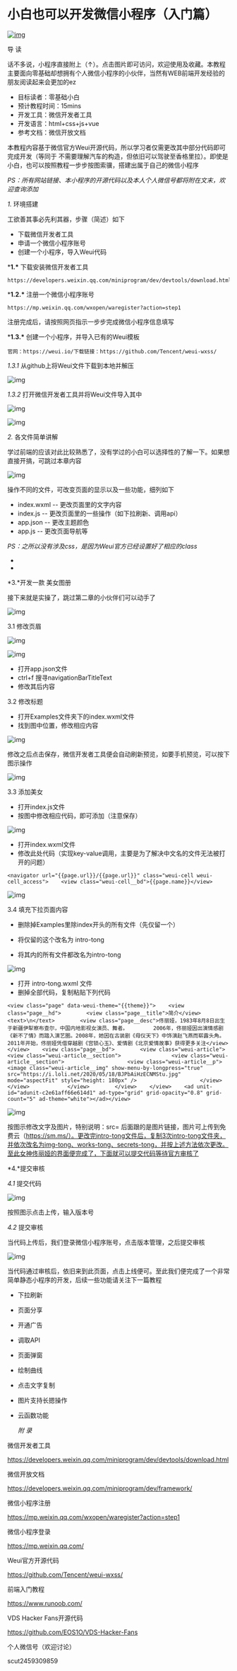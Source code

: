 # 小白也可以开发微信小程序（入门篇）



[![img](https://mmbiz.qpic.cn/mmbiz_jpg/L129NGYPhRZl8mvZPicYDr7DnYOp6Xob9jPcJnn85QRH2yx3NJuTzvXArCwkVex8UjnOlTyAxiaYaloMjcxiafCCw/640?wx_fmt=jpeg)](https://mp.weixin.qq.com/cgi-bin/appmsg?t=media/appmsg_edit&action=edit&lang=zh_CN&token=506559461&type=10&appmsgid=100000279&fromview=list)



  导 读  



话不多说，小程序直接附上（↑）。点击图片即可访问，欢迎使用及收藏。本教程主要面向零基础却想拥有个人微信小程序的小伙伴，当然有WEB前端开发经验的朋友阅读起来会更加的ez



- 目标读者：零基础小白
- 预计教程时间：15mins
- 开发工具：微信开发者工具
- 开发语言：html+css+js+vue
- 参考文档：微信开放文档



本教程内容基于微信官方Weui开源代码，所以学习者仅需更改其中部分代码即可完成开发（等同于 不需要理解汽车的构造，但依旧可以驾驶至香格里拉）。即使是小白，也可以按照教程一步步按图索骥，搭建出属于自己的微信小程序



*PS：所有网站链接、本小程序的开源代码以及本人个人微信号都将附在文末，欢迎查询添加*





  *1.* 环境搭建  



工欲善其事必先利其器，步骤（简述）如下

- 下载微信开发者工具
- 申请一个微信小程序账号
- 创建一个小程序，导入Weui代码





***1.\*** 下载安装微信开发者工具

```
https://developers.weixin.qq.com/miniprogram/dev/devtools/download.html
```



***1.2.\*** 注册一个微信小程序账号

```
https://mp.weixin.qq.com/wxopen/waregister?action=step1
```

注册完成后，请按照网页指示一步步完成微信小程序信息填写



***1.3.\*** 创建一个小程序，并导入已有的Weui模板

```
官网：https://weui.io/下载链接：https://github.com/Tencent/weui-wxss/
```



*1.3.1* 从github上将Weui文件下载到本地并解压

![img](https://mmbiz.qpic.cn/mmbiz_png/L129NGYPhRZl8mvZPicYDr7DnYOp6Xob97KGsHaQribFDLYrpKbwk8r9LMWkUiaEibKweK8LLd9IotT7rRoPKyo1Zw/640?wx_fmt=png)



*1.3.2* 打开微信开发者工具并将Weui文件导入其中



![img](https://mmbiz.qpic.cn/mmbiz_png/L129NGYPhRZl8mvZPicYDr7DnYOp6Xob9HZdx2Lmme114kD1L3EDBFDpa9B1CLZcdIQrgjFu9I7VZIX3hnaSyWA/640?wx_fmt=png)

![img](https://mmbiz.qpic.cn/mmbiz_png/L129NGYPhRZl8mvZPicYDr7DnYOp6Xob9sGe3lS7VibXqibvvHwicjibCTqJ3S41zdichonWPttDQRCJYFAgxdgJyqRQ/640?wx_fmt=png)





  *2.* 各文件简单讲解  



学过前端的应该对此比较熟悉了，没有学过的小白可以选择性的了解一下。如果想直接开搞，可跳过本章内容



![img](https://mmbiz.qpic.cn/mmbiz_png/L129NGYPhRZl8mvZPicYDr7DnYOp6Xob9CldkKxRT0l3SVwjT1WmzrhR7Uo4kmChoY5ibhWdjTt89IoWlxRXECQQ/640?wx_fmt=png)



操作不同的文件，可改变页面的显示以及一些功能，细列如下



- index.wxml -- 更改页面里的文字内容
- index.js    -- 更改页面里的一些操作（如下拉刷新、调用api）
- app.json   -- 更改主题颜色
- app.js     -- 更改页面导航等



*PS：之所以没有涉及css，是因为Weui官方已经设置好了相应的class*

*
*



  *3.*开发一款 美女图册 



接下来就是实操了，跳过第二章的小伙伴们可以动手了



![img](https://mmbiz.qpic.cn/mmbiz_png/L129NGYPhRZl8mvZPicYDr7DnYOp6Xob9pTXbd8NtDMcBYk3iaA7CSEeWleRHnLwzPFua1UjlNjGianyXwvmArLKg/640?wx_fmt=png)



3.1 修改页眉



![img](https://mmbiz.qpic.cn/mmbiz_png/L129NGYPhRZl8mvZPicYDr7DnYOp6Xob9ia7YvRWwZTCGbMRbaMQ26PDJDibntwLVS5SISOCIm4wNnIrW1KGVxPdg/640?wx_fmt=png)

![img](https://mmbiz.qpic.cn/mmbiz_png/L129NGYPhRZl8mvZPicYDr7DnYOp6Xob91uxyaatHuePBfpticFvY3W1ELQSMzPb4JMVe5Orxj7UyicTxQ17siaaYg/640?wx_fmt=png)



- 打开app.json文件
- ctrl+f 搜寻navigationBarTitleText
- 修改其后内容





3.2 修改标题

- 打开Examples文件夹下的index.wxml文件
- 找到图中位置，修改相应内容



![img](https://mmbiz.qpic.cn/mmbiz_png/L129NGYPhRZl8mvZPicYDr7DnYOp6Xob9S3OWibAaLx7XQI2Fe65ZbmYXYiaq31ib2lBciauY40ukcQBb9ZPuJw86KA/640?wx_fmt=png)



修改之后点击保存，微信开发者工具便会自动刷新预览，如要手机预览，可以按下图示操作



![img](https://mmbiz.qpic.cn/mmbiz_png/L129NGYPhRZl8mvZPicYDr7DnYOp6Xob9dIFQMJVBCUe80O3oVNYwPjmmOI5GOIQCN2MeVWicA7ibVEWSzJYqfJjA/640?wx_fmt=png)





3.3 添加美女

- 打开index.js文件
- 按图中修改相应代码，即可添加（注意保存）



![img](https://mmbiz.qpic.cn/mmbiz_png/L129NGYPhRZl8mvZPicYDr7DnYOp6Xob9QC2RN4uQicXDZs0MibZP9AvGNSib4BT5jD7283odibQnVpLh6eldIfzUuA/640?wx_fmt=png)



- 打开index.wxml文件
- 修改此处代码（实现key-value调用，主要是为了解决中文名的文件无法被打开的问题）

```
<navigator url="{{page.url}}/{{page.url}}" class="weui-cell weui-cell_access">    <view class="weui-cell__bd">{{page.name}}</view>
```

![img](https://mmbiz.qpic.cn/mmbiz_png/L129NGYPhRZl8mvZPicYDr7DnYOp6Xob9icSff54zxiamtEIW3DfgoEIziaDwyjcLZkAekooI7ibrkepkLZIzmhKf0Q/640?wx_fmt=png)





3.4 填充下拉页面内容

- 删除掉Examples里除index开头的所有文件（先仅留一个）

- 将仅留的这个改名为 intro-tong

- 将其内的所有文件都改名为intro-tong

  

![img](https://mmbiz.qpic.cn/mmbiz_png/L129NGYPhRZl8mvZPicYDr7DnYOp6Xob94Qn9L4pWKMAooJsegN6lW57xzwMFweBoQSvgBE7yunrXWMF18YOyoA/640?wx_fmt=png)



- 打开 intro-tong.wxml 文件
- 删掉全部代码，复制粘贴下列代码

```
<view class="page" data-weui-theme="{{theme}}">    <view class="page__hd">        <view class="page__title">简介</view>        <text>\n</text>        <view class="page__desc">佟丽娅，1983年8月8日出生于新疆伊犁察布查尔，中国内地影视女演员、舞者。        2006年，佟丽娅因出演情感剧《新不了情》而踏入演艺圈。2008年，她因在古装剧《母仪天下》中饰演赵飞燕而崭露头角。        2011年开始，佟丽娅凭借穿越剧《宫锁心玉》、爱情剧《北京爱情故事》获得更多关注</view>                     </view>    <view class="page__bd">        <view class="weui-article">            <view class="weui-article__section">                <view class="weui-article__section">                    <view class="weui-article__p">                        <image class="weui-article__img" show-menu-by-longpress="true" src="https://i.loli.net/2020/05/18/BJPbAiHzECNMStu.jpg" mode="aspectFit" style="height: 180px" />                    </view>                </view>            </view>        </view>    </view>    <ad unit-id="adunit-c2e61aff66e614d1" ad-type="grid" grid-opacity="0.8" grid-count="5" ad-theme="white"></ad></view>
```

![img](https://mmbiz.qpic.cn/mmbiz_png/L129NGYPhRZl8mvZPicYDr7DnYOp6Xob9trwkzTtp4rlkz0T74Xm5xe9cPBBs5J3PwrggB5qeicfgjc5Oiaf1zgtg/640?wx_fmt=png)



按图示修改文字及图片，特别说明：src= 后面跟的是图片链接，图片可上传到免费云（https://sm.ms/）。更改完intro-tong文件后，复制3次intro-tong文件夹，并依次改名为img-tong、works-tong、secrets-tong，并按上述方法依次更改。至此女神佟丽娅的界面便完成了，下面就可以提交代码等待官方审核了





  *4.*提交审核 



*4.1* 提交代码

![img](https://mmbiz.qpic.cn/mmbiz_png/L129NGYPhRZl8mvZPicYDr7DnYOp6Xob9Q9k14ldYGiclUE6F6pxekBc3JtI96L4TyZDuqzeER8nRkux1pJibhTrg/640?wx_fmt=png)

按照图示点击上传，输入版本号



*4.2* 提交审核

当代码上传后，我们登录微信小程序账号，点击版本管理，之后提交审核

![img](https://mmbiz.qpic.cn/mmbiz_png/L129NGYPhRZl8mvZPicYDr7DnYOp6Xob9qhu2kfqA62WibEvakZcrqmR1AwuU1S8qMJq9HS1piby5XBabFCdnicmgQ/640?wx_fmt=png)



当代码通过审核后，依旧来到此页面，点击上线便可。至此我们便完成了一个非常简单静态小程序的开发，后续一些功能请关注下一篇教程



- 下拉刷新
- 页面分享
- 开通广告
- 调取API
- 页面弹窗
- 绘制曲线
- 点击文字复制
- 图片支持长摁操作
- 云函数功能





  *附 录* 



微信开发者工具

https://developers.weixin.qq.com/miniprogram/dev/devtools/download.html



微信开放文档

https://developers.weixin.qq.com/miniprogram/dev/framework/



微信小程序注册

https://mp.weixin.qq.com/wxopen/waregister?action=step1



微信小程序登录

https://mp.weixin.qq.com/



Weui官方开源代码

https://github.com/Tencent/weui-wxss/



前端入门教程

https://www.runoob.com/



VDS Hacker Fans开源代码

https://github.com/EOS1O/VDS-Hacker-Fans



个人微信号（欢迎讨论）

scut2459309859

